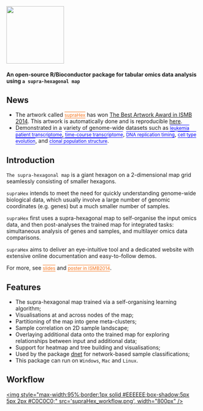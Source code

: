 <a href="faqs.html"><IMG src="supraHex_logo.png" height="150px" id="logo"></a>

<B><h4>An open-source R/Bioconductor package for tabular omics data analysis using `a supra-hexagonal map`</h4></B>

## News

* The artwork called <a href="Best_Artwork_Award_ISMB2014.pdf" target="artwork" style="font-size: 12px; color: #F87217; text-decoration: overline; border-bottom: 1px solid #F87217">supraHex</a> has won <a href="http://www.iscb.org/ismb2014-general-info/2234-ismb2014-award-winners#art" target="ISMB2014" >The Best Artwork Award in ISMB 2014</a>. This artwork is automatically done and is reproducible <a href="demo-ISMB2014.html" target="ISMB2014">here</a>.
* Demonstrated in a variety of genome-wide datasets such as <a href="demo-Golub.html" target="slides" style="font-size: 12px; color: #0000FF; text-decoration: overline; border-bottom: 1px solid #0000FF">leukemia patient transcriptome</a>, <a href="demo-Xiang.html" target="slides" style="font-size: 12px; color: #0000FF; text-decoration: overline; border-bottom: 1px solid #0000FF">time-course transcriptome</a>, <a href="demo-Hiratani.html" target="slides" style="font-size: 12px; color: #0000FF; text-decoration: overline; border-bottom: 1px solid #0000FF">DNA replication timing</a>, <a href="demo-Sardar.html" target="slides" style="font-size: 12px; color: #0000FF; text-decoration: overline; border-bottom: 1px solid #0000FF">cell type evolution</a>, and <a href="demo-PyClone.html" target="slides" style="font-size: 12px; color: #0000FF; text-decoration: overline; border-bottom: 1px solid #0000FF">clonal population structure</a>.


## Introduction

`The supra-hexagonal map` is a giant hexagon on a 2-dimensional map grid seamlessly consisting of smaller hexagons. 

`supraHex` intends to meet the need for quickly understanding genome-wide biological data, which usually involve a large number of genomic coordinates (e.g. genes) but a much smaller number of samples. 

`supraHex` first uses a supra-hexagonal map to self-organise the input omics data, and then post-analyses the trained map for integrated tasks: simultaneous analysis of genes and samples, and multilayer omics data comparisons.

`supraHex` aims to deliver an eye-intuitive tool and a dedicated website with extensive online documentation and easy-to-follow demos.

For more, see <a href="slides_supraHex.pdf" target="slides" style="font-size: 12px; color: #F87217; text-decoration: overline; border-bottom: 1px solid #F87217">slides</a> and <a href="poster_ISMB2014.png" target="slides" style="font-size: 12px; color: #F87217; text-decoration: overline; border-bottom: 1px solid #F87217">poster in ISMB2014</a>.


## Features

* The supra-hexagonal map trained via a self-organising learning algorithm;
* Visualisations at and across nodes of the map;
* Partitioning of the map into gene meta-clusters;
* Sample correlation on 2D sample landscape;
* Overlaying additional data onto the trained map for exploring relationships between input and additional data;
* Support for heatmap and tree building and visualisations;
* Used by the package [dnet](http://supfam.org/dnet) for network-based sample classifications;
* This package can run on `Windows`, `Mac` and `Linux`.


## Workflow

<a href="javascript:newWin('supraHex_workflow.png', 'supraHex_workflow.png', '1200', '600')" title="Click to enlarge"><img style="max-width:95%;border:1px solid #EEEEEE;box-shadow:5px 5px 2px #C0C0C0;" src='supraHex_workflow.png', width="800px" /></a>
